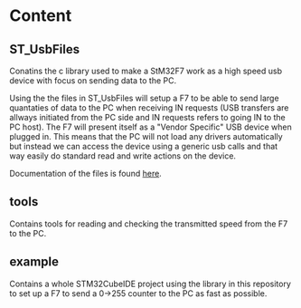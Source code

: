 # Content

## ST_UsbFiles

Conatins the c library used to make a StM32F7 work as a high speed usb device with focus on sending data to the PC.

Using the the files in ST_UsbFiles will setup a F7 to be able to send large quantaties of data to the PC when receiving IN requests (USB transfers are allways initiated from the PC side and IN requests refers to going IN to the PC host). The F7 will present itself as a "Vendor Specific" USB device when plugged in. This means that the PC will not load any drivers automatically but instead we can access the device using a generic usb calls and that way easily do standard read and write actions on the device.

Documentation of the files is found [here](St_UsbFiles).

## tools

Contains tools for reading and checking the transmitted speed from the F7 to the PC.

## example

Contains a whole STM32CubeIDE project using the library in this repository to set up a F7 to send a 0->255 counter to the PC as fast as possible.

